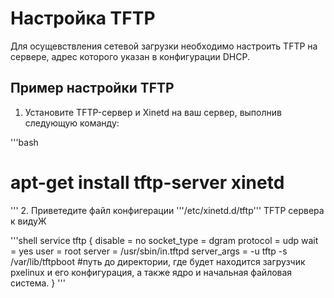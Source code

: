 # Настройка TFTP

Для осущевствления сетевой загрузки необходимо настроить TFTP на сервере, адрес которого указан в конфигурации DHCP. 

## Пример настройки TFTP

1. Установите TFTP-сервер и Xinetd на ваш сервер, выполнив следующую команду:

'''bash
# apt-get install tftp-server xinetd 
'''
2. Приветедите файл конфигерации '''/etc/xinetd.d/tftp''' TFTP сервера к видуЖ

'''shell
service tftp
{
disable = no
socket_type = dgram
protocol = udp
wait = yes
user = root
server = /usr/sbin/in.tftpd
server_args = -u tftp -s /var/lib/tftpboot #путь до директории, где будет находится загрузчик pxelinux и его конфигурация, а также ядро и начальная файловая система.
}
'''

